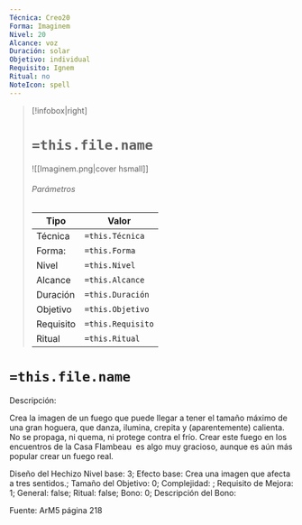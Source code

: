 ```yaml
---
Técnica: Creo20
Forma: Imaginem
Nivel: 20
Alcance: voz
Duración: solar
Objetivo: individual
Requisito: Ignem
Ritual: no
NoteIcon: spell
---
```


> [!infobox|right]
> # `=this.file.name`
> ![[Imaginem.png|cover hsmall]]
> ###### Parámetros
> Tipo |  Valor |
> ---|---|
> Técnica  | `=this.Técnica`  |
> Forma: | `=this.Forma`  |
> Nivel | `=this.Nivel`  |
> Alcance | `=this.Alcance` |
> Duración | `=this.Duración` |
> Objetivo | `=this.Objetivo` |
> Requisito | `=this.Requisito` |
> Ritual | `=this.Ritual` |

# `=this.file.name`
Descripción: <p>Crea la imagen de un fuego que puede llegar a tener el tamaño máximo de una gran hoguera, que danza, ilumina, crepita y (aparentemente) calienta. No se propaga, ni quema, ni protege contra el frío. Crear este fuego en los encuentros de la Casa Flambeau  es algo muy gracioso, aunque es aún más popular crear un fuego real.</p>

Diseño del Hechizo
Nivel base: 3; Efecto base: Crea una imagen que afecta a tres sentidos.;  Tamaño del Objetivo: 0; Complejidad: ; Requisito de Mejora: 1; General: false; Ritual: false; Bono: 0; Descripción del Bono: 

Fuente: ArM5 página 218